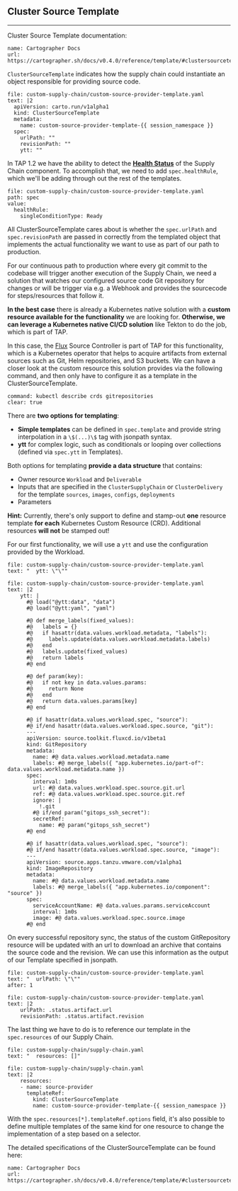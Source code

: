 ## Cluster Source Template
---

Cluster Source Template documentation: 
```dashboard:reload-dashboard
name: Cartographer Docs
url: https://cartographer.sh/docs/v0.4.0/reference/template/#clustersourcetemplate
```
`ClusterSourceTemplate` indicates how the supply chain could instantiate an object responsible for providing source code.

```editor:append-lines-to-file
file: custom-supply-chain/custom-source-provider-template.yaml
text: |2
  apiVersion: carto.run/v1alpha1
  kind: ClusterSourceTemplate
  metadata:
    name: custom-source-provider-template-{{ session_namespace }}
  spec:
    urlPath: ""
    revisionPath: ""
    ytt: ""
```

In TAP 1.2 we have the ability to detect the [**Health Status**](https://cartographer.sh/docs/v0.4.0/health-rules/) of the Supply Chain component. To accomplish that, we need to add `spec.healthRule`, which we'll be adding through out the rest of the templates.

```editor:insert-value-into-yaml
file: custom-supply-chain/custom-source-provider-template.yaml
path: spec
value:
  healthRule:
    singleConditionType: Ready
```

All ClusterSourceTemplate cares about is whether the `spec.urlPath` and `spec.revisionPath` are passed in correctly from the templated object that implements the actual functionality we want to use as part of our path to production.

For our continuous path to production where every git commit to the codebase will trigger another execution of the Supply Chain, we need a solution that watches our configured source code Git repository for changes or will be trigger via e.g. a Webhook and provides the sourcecode for steps/resources that follow it.

**In the best case** there is already a Kubernetes native solution with a **custom resource available for the functionality** we are looking for. **Otherwise, we can leverage a Kubernetes native CI/CD solution** like Tekton to do the job, which is part of TAP.

In this case, the [Flux](https://fluxcd.io) Source Controller is part of TAP for this functionality, which is a Kubernetes operator that helps to acquire artifacts from external sources such as Git, Helm repositories, and S3 buckets. 
We can have a closer look at the custom resource this solution provides via the following command, and then only have to configure it as a template in the ClusterSourceTemplate.
```terminal:execute
command: kubectl describe crds gitrepositories
clear: true
```

There are **two options for templating**:
- **Simple templates** can be defined in `spec.template` and provide string interpolation in a `\$(...)\$` tag with jsonpath syntax.
- **ytt** for complex logic, such as conditionals or looping over collections (defined via `spec.ytt` in Templates).

Both options for templating **provide a data structure** that contains:
- Owner resource `Workload` and `Deliverable`
- Inputs that are specified in the `ClusterSupplyChain` or `ClusterDelivery` for the template `sources`, `images`, `configs`, `deployments`
- Parameters

**Hint:** Currently, there's only support to define and stamp-out **one** resource template **for each** Kubernetes Custom Resource (CRD). Additional resources **will not** be stamped out!

For our first functionality, we will use a `ytt` and use the configuration provided by the Workload.
```editor:select-matching-text
file: custom-supply-chain/custom-source-provider-template.yaml
text: "  ytt: \"\""
```
```editor:replace-text-selection
file: custom-supply-chain/custom-source-provider-template.yaml
text: |2
    ytt: |
      #@ load("@ytt:data", "data")
      #@ load("@ytt:yaml", "yaml")

      #@ def merge_labels(fixed_values):
      #@   labels = {}
      #@   if hasattr(data.values.workload.metadata, "labels"):
      #@     labels.update(data.values.workload.metadata.labels)
      #@   end
      #@   labels.update(fixed_values)
      #@   return labels
      #@ end

      #@ def param(key):
      #@   if not key in data.values.params:
      #@     return None
      #@   end
      #@   return data.values.params[key]
      #@ end

      #@ if hasattr(data.values.workload.spec, "source"):
      #@ if/end hasattr(data.values.workload.spec.source, "git"):
      ---
      apiVersion: source.toolkit.fluxcd.io/v1beta1
      kind: GitRepository
      metadata:
        name: #@ data.values.workload.metadata.name
        labels: #@ merge_labels({ "app.kubernetes.io/part-of": data.values.workload.metadata.name })
      spec:
        interval: 1m0s
        url: #@ data.values.workload.spec.source.git.url
        ref: #@ data.values.workload.spec.source.git.ref
        ignore: |
          !.git
        #@ if/end param("gitops_ssh_secret"):
        secretRef:
          name: #@ param("gitops_ssh_secret")
      #@ end

      #@ if hasattr(data.values.workload.spec, "source"):
      #@ if/end hasattr(data.values.workload.spec.source, "image"):
      ---
      apiVersion: source.apps.tanzu.vmware.com/v1alpha1
      kind: ImageRepository
      metadata:
        name: #@ data.values.workload.metadata.name
        labels: #@ merge_labels({ "app.kubernetes.io/component": "source" })
      spec:
        serviceAccountName: #@ data.values.params.serviceAccount
        interval: 1m0s
        image: #@ data.values.workload.spec.source.image
      #@ end
```

On every successful repository sync, the status of the custom GitRepository resource will be updated with an url to download an archive that contains the source code and the revision. We can use this information as the output of our Template specified in jsonpath.
```editor:select-matching-text
file: custom-supply-chain/custom-source-provider-template.yaml
text: "  urlPath: \"\""
after: 1
```
```editor:replace-text-selection
file: custom-supply-chain/custom-source-provider-template.yaml
text: |2
    urlPath: .status.artifact.url
    revisionPath: .status.artifact.revision
```

The last thing we have to do is to reference our template in the `spec.resources` of our Supply Chain.
```editor:select-matching-text
file: custom-supply-chain/supply-chain.yaml
text: "  resources: []"
```

```editor:replace-text-selection
file: custom-supply-chain/supply-chain.yaml
text: |2
    resources:
    - name: source-provider
      templateRef:
        kind: ClusterSourceTemplate
        name: custom-source-provider-template-{{ session_namespace }}
```

With the `spec.resources[*].templateRef.options` field, it's also possible to define multiple templates of the same kind for one resource to change the implementation of a step based on a selector.

The detailed specifications of the ClusterSourceTemplate can be found here: 
```dashboard:reload-dashboard
name: Cartographer Docs
url: https://cartographer.sh/docs/v0.4.0/reference/template/#clustersourcetemplate
```

